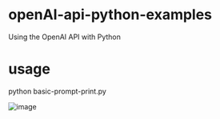# openAI-api-python-examples
Using the OpenAI API with Python
# usage
python basic-prompt-print.py

![image](https://user-images.githubusercontent.com/40268197/223164822-04dc39a6-685a-4d2d-b862-00e20d8d2094.png)

#
